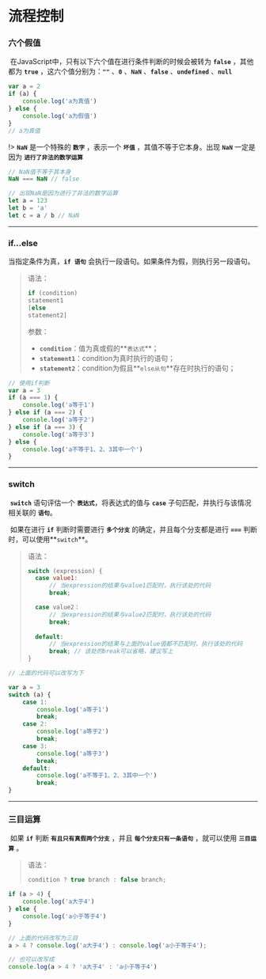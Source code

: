 # 流程控制

### 六个假值

​		在JavaScript中，只有以下六个值在进行条件判断的时候会被转为 **`false`** ，其他都为 **`true`** ，这六个值分别为：**`""`** 、**`0`** 、**`NaN`** 、**`false`** 、**`undefined`** 、**`null`**

```js
var a = 2
if (a) {
	console.log('a为真值')
} else {
	console.log('a为假值')
}
// a为真值
```

!> **`NaN`** 是一个特殊的 **`数字`** ，表示一个 **`坏值`** ，其值不等于它本身。出现 **`NaN`** 一定是因为 **`进行了非法的数学运算`**

```js
// NaN值不等于其本身
NaN === NaN // false

// 出现NaN是因为进行了非法的数学运算
let a = 123
let b = 'a'
let c = a / b // NaN 
```

---

### if...else

当指定条件为真，**`if 语句`** 会执行一段语句。如果条件为假，则执行另一段语句。

> 语法：
>
> ```javascript
> if (condition)
> statement1
> [else
> statement2]
> ```
>
> 参数：
>
> * **`condition`**：值为真或假的**`表达式`**；
> * **`statement1`**：condition为真时执行的语句；
> * **`statement2`**：condition为假且**`else从句`**存在时执行的语句；
>

```javascript
// 使用if判断
var a = 3
if (a === 1) {
	console.log('a等于1')
} else if (a === 2) {
	console.log('a等于2')
} else if (a === 3) {
	console.log('a等于3')
} else {
	console.log('a不等于1、2、3其中一个')
}
```

---

### switch

​		**`switch`** 语句评估一个 **`表达式`**，将表达式的值与 **`case`** 子句匹配，并执行与该情况相关联的 **`语句`**。

​		如果在进行 **`if`** 判断时需要进行 **`多个分支`** 的确定，并且每个分支都是进行 **`===`** 判断时，可以使用**`switch`**。

> 语法：
>
> ```javascript
> switch (expression) {
> 	case value1:
> 		// 当expression的结果与value1匹配时，执行该处的代码
> 		break;
> 
> 	case value2：
> 		// 当expression的结果与value2匹配时，执行该处的代码
> 		break;
> 	
> 	default:
> 		// 当expression的结果与上面的value值都不匹配时，执行该处的代码
> 		break; // 该处的break可以省略，建议写上
> }
> ```

```javascript
// 上面的代码可以改写为下

var a = 3
switch (a) {
	case 1:
		console.log('a等于1')
		break;
	case 2:
		console.log('a等于2')
		break;
	case 3:
		console.log('a等于3')
		break;
	default:
		console.log('a不等于1、2、3其中一个')
		break;
}
```

---

### 三目运算

​		如果 **`if`** 判断 **`有且只有真假两个分支`** ，并且 **`每个分支只有一条语句`** ，就可以使用 **`三目运算`** 。

> 语法：
>
> ```javascript
> condition ? true branch : false branch;
> ```

```javascript
if (a > 4) {
	console.log('a大于4')
} else {
	console.log('a小于等于4')
}

// 上面的代码改写为三目
a > 4 ? console.log('a大于4') : console.log('a小于等于4');

// 也可以改写成
console.log(a > 4 ? 'a大于4' : 'a小于等于4')
```

